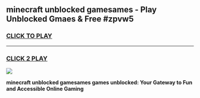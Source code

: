 
## minecraft unblocked gamesames - Play Unblocked Gmaes & Free #zpvw5
<h3>
<a href="https://premium.freeplayer.one?title=minecraft_unblocked_gamesames&ref=03M">CLICK TO PLAY</a></h3>
<hr>

<h3>
<a href="https://premium.freeplayer.one?title=minecraft_unblocked_gamesames&ref=03M">CLICK 2 PLAY</a>
  
</h3>

<a href="https://premium.freeplayer.one?title=minecraft_unblocked_gamesames&ref=03M"><img src="https://clearcache.store/games.png"></a>


**minecraft unblocked gamesames games unblocked: Your Gateway to Fun and Accessible Online Gaming**
